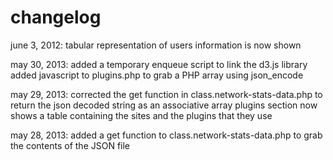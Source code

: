 # changelog #june 3, 2012:   tabular representation of users information is now shownmay 30, 2013:   added a temporary enqueue script to link the d3.js library                added javascript to plugins.php to grab a PHP array using json_encodemay 29, 2013: corrected the get function in class.network-stats-data.php to return the json decoded string as an associative array              plugins section now shows a table containing the sites and the plugins that they usemay 28, 2013: added a get function to class.network-stats-data.php to grab the contents of the JSON file